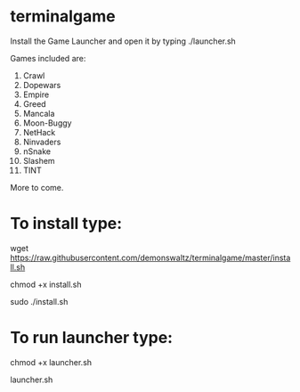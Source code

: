 # terminalgame
Install the Game Launcher and open it by typing ./launcher.sh

Games included are:

1. Crawl
2. Dopewars
3. Empire
4. Greed
5. Mancala
6. Moon-Buggy
7. NetHack
8. Ninvaders
9. nSnake
10. Slashem
11. TINT

More to come.

# To install type: 

wget https://raw.githubusercontent.com/demonswaltz/terminalgame/master/install.sh 

chmod +x install.sh 

sudo ./install.sh

# To run launcher type:

chmod +x launcher.sh

launcher.sh
